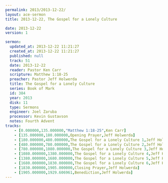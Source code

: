 ```yaml
---
permalink: 2013/2013-12-22/
layout: ace-sermon
title: 2013-12-22, The Gospel for a Lonely Culture

date: 2013-12-22
version: 1

sermon:
  updated_at: 2013-12-22 11:21:27
  created_at: 2013-12-22 11:21:27
  published: null
  track: 51
  date: 2013-12-22
  reader: Pastor Ken Carr
  scripture: Matthew 1:18-25
  preacher: Pastor Jeff Holwerda
  title: The Gospel for a Lonely Culture
  series: Book of Mark
  id: 384
  year: 2013
  disk: 11
  type: Sermons
  engineer: Joel Zaruba
  processor: Kevin Gustavson
  notes: Fourth Advent
tracks:
    - [0.000000,135.000000,"Matthew 1:18-25",Ken Carr]
    - [135.000000,180.000000,Opening Prayer,Jeff Holwerda]
    - [180.000000,480.000000,The Gospel for a Lonely Culture 1,Jeff Holwerda]
    - [480.000000,780.000000,The Gospel for a Lonely Culture 2,Jeff Holwerda]
    - [780.000000,1080.000000,The Gospel for a Lonely Culture 3,Jeff Holwerda]
    - [1080.000000,1380.000000,The Gospel for a Lonely Culture 4,Jeff Holwerda]
    - [1380.000000,1680.000000,The Gospel for a Lonely Culture 5,Jeff Holwerda]
    - [1680.000000,1830.000000,The Gospel for a Lonely Culture 6,Jeff Holwerda]
    - [1830.000000,1905.000000,Closing Prayer,Jeff Holwerda]
    - [1905.000000,1929.606961,Benediction,Jeff Holwerda]
---
```

